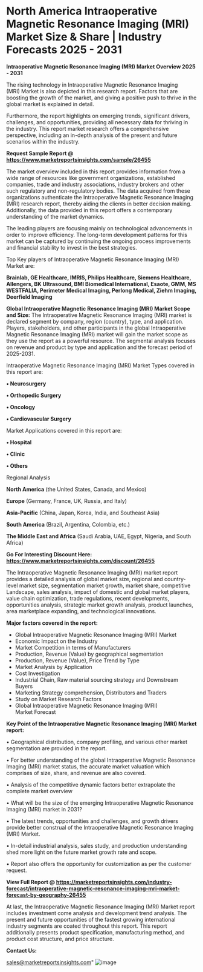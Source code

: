  # North America Intraoperative Magnetic Resonance Imaging (MRI) Market Size & Share | Industry Forecasts 2025 - 2031

<Strong> Intraoperative Magnetic Resonance Imaging (MRI) Market Overview 2025 - 2031</strong>

The rising technology in Intraoperative Magnetic Resonance Imaging (MRI) Market is also depicted in this research report. Factors that are boosting the growth of the market, and giving a positive push to thrive in the global market is explained in detail.

Furthermore, the report highlights on emerging trends, significant drivers, challenges, and opportunities, providing all necessary data for thriving in the industry. This report market research offers a comprehensive perspective, including an in-depth analysis of the present and future scenarios within the industry.

<strong>Request Sample Report @ <a href=https://www.marketreportsinsights.com/sample/26455>https://www.marketreportsinsights.com/sample/26455</a></strong>

The market overview included in this report provides information from a wide range of resources like government organizations, established companies, trade and industry associations, industry brokers and other such regulatory and non-regulatory bodies. The data acquired from these organizations authenticate the Intraoperative Magnetic Resonance Imaging (MRI) research report, thereby aiding the clients in better decision making. Additionally, the data provided in this report offers a contemporary understanding of the market dynamics.

The leading players are focusing mainly on technological advancements in order to improve efficiency. The long-term development patterns for this market can be captured by continuing the ongoing process improvements and financial stability to invest in the best strategies.

Top Key players of Intraoperative Magnetic Resonance Imaging (MRI) Market are:

<strong>Brainlab, GE Healthcare, IMRIS, Philips Healthcare, Siemens Healthcare, Allengers, BK Ultrasound, BMI Biomedical International, Esaote, GMM, MS WESTFALIA, Perimeter Medical Imaging, Perlong Medical, Ziehm Imaging, Deerfield Imaging</strong>

<strong><b>Global Intraoperative Magnetic Resonance Imaging (MRI) Market Scope and Size:</b></strong>
The Intraoperative Magnetic Resonance Imaging (MRI) market is declared segment by company, region (country), type, and application. Players, stakeholders, and other participants in the global Intraoperative Magnetic Resonance Imaging (MRI) market will gain the market scope as they use the report as a powerful resource. The segmental analysis focuses on revenue and product by type and application and the forecast period of 2025-2031.

Intraoperative Magnetic Resonance Imaging (MRI) Market Types covered in this report are:

<strong>• Neurosurgery

• Orthopedic Surgery

• Oncology

• Cardiovascular Surgery</strong>

Market Applications covered in this report are:

<strong>• Hospital

• Clinic

• Others</strong> 

Regional Analysis

<strong>North America</strong> (the United States, Canada, and Mexico)

<strong>Europe</strong> (Germany, France, UK, Russia, and Italy)

<strong>Asia-Pacific</strong> (China, Japan, Korea, India, and Southeast Asia)

<strong>South America</strong> (Brazil, Argentina, Colombia, etc.)

<strong>The Middle East and Africa</strong> (Saudi Arabia, UAE, Egypt, Nigeria, and South Africa)

<strong>Go For Interesting Discount Here: <a href=https://www.marketreportsinsights.com/discount/26455>https://www.marketreportsinsights.com/discount/26455</a></strong>

The Intraoperative Magnetic Resonance Imaging (MRI) market report provides a detailed analysis of global market size, regional and country-level market size, segmentation market growth, market share, competitive Landscape, sales analysis, impact of domestic and global market players, value chain optimization, trade regulations, recent developments, opportunities analysis, strategic market growth analysis, product launches, area marketplace expanding, and technological innovations.

<strong><b>Major factors covered in the report:</b></strong>
<ul>
  <li>Global Intraoperative Magnetic Resonance Imaging (MRI) Market </li>
  <li>Economic Impact on the Industry</li>
  <li>Market Competition in terms of Manufacturers</li>
  <li>Production, Revenue (Value) by geographical segmentation</li>
  <li>Production, Revenue (Value), Price Trend by Type</li>
  <li>Market Analysis by Application</li>
  <li>Cost Investigation</li>
  <li>Industrial Chain, Raw material sourcing strategy and Downstream Buyers</li>
  <li>Marketing Strategy comprehension, Distributors and Traders</li>
  <li>Study on Market Research Factors</li>
  <li>Global Intraoperative Magnetic Resonance Imaging (MRI) Market Forecast</li>
</ul>

<strong><b>Key Point of the Intraoperative Magnetic Resonance Imaging (MRI) Market report:</b></strong>

• Geographical distribution, company profiling, and various other market segmentation are provided in the report.

• For better understanding of the global Intraoperative Magnetic Resonance Imaging (MRI) market status, the accurate market valuation which comprises of size, share, and revenue are also covered.

• Analysis of the competitive dynamic factors better extrapolate the complete market overview

• What will be the size of the emerging Intraoperative Magnetic Resonance Imaging (MRI) market in 2031?

• The latest trends, opportunities and challenges, and growth drivers provide better construal of the Intraoperative Magnetic Resonance Imaging (MRI) Market.

• In-detail industrial analysis, sales study, and production understanding shed more light on the future market growth rate and scope.

• Report also offers the opportunity for customization as per the customer request.

<strong><b>View Full Report @ <a href=https://marketreportsinsights.com/industry-forecast/intraoperative-magnetic-resonance-imaging-mri-market-forecast-by-geography-26455>https://marketreportsinsights.com/industry-forecast/intraoperative-magnetic-resonance-imaging-mri-market-forecast-by-geography-26455</a></b></strong>


At last, the Intraoperative Magnetic Resonance Imaging (MRI) Market report includes investment come analysis and development trend analysis. The present and future opportunities of the fastest growing international industry segments are coated throughout this report. This report additionally presents product specification, manufacturing method, and product cost structure, and price structure.

<strong>Contact Us:</strong>

sales@marketreportsinsights.com"
![image](https://github.com/user-attachments/assets/87f88ba0-d6bd-4809-acb9-ee253a6fb4ed)
